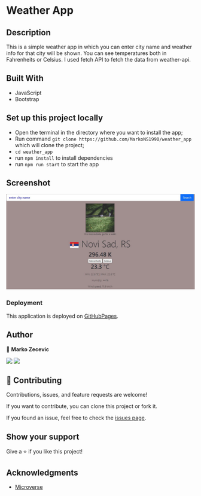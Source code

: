 # Weather App

## Description

This is a simple weather app in which you can enter city name and weather info for that city will be shown.
You can see temperatures both in Fahrenheits or Celsius.
I used fetch API to fetch the data from weather-api.

## Built With

- JavaScript
- Bootstrap

## Set up this project locally

- Open the terminal in the directory where you want to install the app;
- Run command `git clone https://github.com/MarkoNS1990/weather_app` which will clone the project;
- `cd weather_app`
- run `npm install` to install dependencies
- run `npm run start` to start the app

## Screenshot

![](./ss.JPG)

### Deployment

This application is deployed on [GitHubPages](https://markons1990.github.io/weather_app/).

## Author

👤 **Marko Zecevic**

[![](https://img.shields.io/badge/GitHub-100000?style=for-the-badge&logo=github&logoColor=white)](https://github.com/MarkoNS1990) [![](https://img.shields.io/badge/LinkedIn-0077B5?style=for-the-badge&logo=linkedin&logoColor=white)](https://www.linkedin.com/in/zecevicmarko/)

## 🤝 Contributing

Contributions, issues, and feature requests are welcome!

If you want to contribute, you can clone this project or fork it.

If you found an issue, feel free to check the [issues page](https://github.com/MarkoNS1990/weather_app/issues).

## Show your support

Give a ⭐️ if you like this project!

## Acknowledgments

- [Microverse](https://www.microverse.org/)
